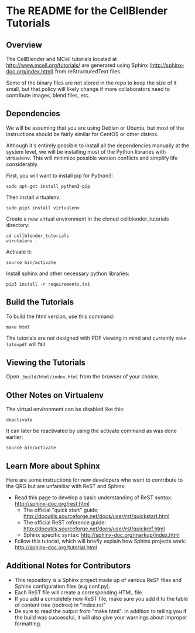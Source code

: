 # The README for the CellBlender Tutorials

## Overview

The CellBlender and MCell tutorials located at http://www.mcell.org/tutorials/
are generated using Sphinx (http://sphinx-doc.org/index.html) from
reStructuredText files.

Some of the binary files are not stored in the repo to keep the size of it
small, but that policy will likely change if more collaborators need to
contribute images, blend files, etc.

## Dependencies

We will be assuming that you are using Debian or Ubuntu, but most of the
instructions should be fairly similar for CentOS or other distros.

Although it's entirely possible to install all the dependencies manually at the
system level, we will be installing most of the Python libraries with
virtualenv. This will minimize possible version conflicts and simplify life
considerably.

First, you will want to install pip for Python3:

    sudo apt-get install python3-pip

Then install virtualenv:

    sudo pip3 install virtualenv

Create a new virtual environment in the cloned cellblender_tutorials directory:

    cd cellblender_tutorials
    virutalenv .

Activate it:

    source bin/activate

Install sphinx and other necessary python libraries:

    pip3 install -r requirements.txt

## Build the Tutorials

To build the html version, use this command:

    make html

The tutorials are not designed with PDF viewing in mind and currently ``make
latexpdf`` will fail.

## Viewing the Tutorials

Open ``_build/html/index.html`` from the browser of your choice.

## Other Notes on Virtualenv

The virtual environment can be disabled like this:

    deactivate

It can later be reactivated by using the activate command as was done earlier:

    source bin/activate

## Learn More about Sphinx

Here are some instructions for new developers who want to contribute
to the QRG but are unfamiliar with ReST and Sphinx:

* Read this page to develop a basic understanding of ReST syntax:
  http://sphinx-doc.org/rest.html
    * The official "quick start" guide:
      http://docutils.sourceforge.net/docs/user/rst/quickstart.html
    * The official ReST reference guide:
      http://docutils.sourceforge.net/docs/user/rst/quickref.html
    * Sphinx specific syntax: http://sphinx-doc.org/markup/index.html
* Follow this tutorial, which will briefly explain how Sphinx projects work:
  http://sphinx-doc.org/tutorial.html

## Additional Notes for Contributors

  * This repository is a Sphinx project made up of various ReST files and
    Sphinx configuration files (e.g conf.py).
  * Each ReST file will create a corresponding HTML file.
  * If you add a completely new ReST file, make sure you add it to
    the table of content tree (toctree) in "index.rst"
  * Be sure to read the output from "make html". In addition to telling you if
    the build was successful, it will also give your warnings about improper
    formatting.
